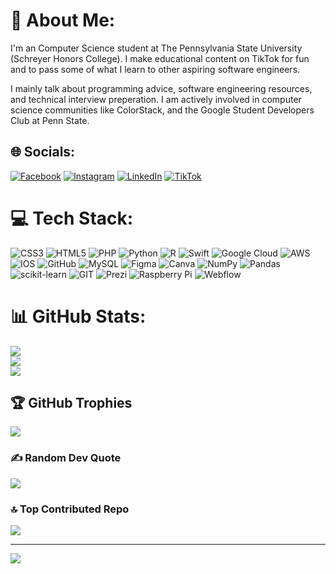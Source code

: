 # 💫 About Me:
I'm an Computer Science student at The Pennsylvania State University (Schreyer Honors College). I make educational content on TikTok for fun and to pass some of what I learn to other aspiring software engineers.

I mainly talk about programming advice, software engineering resources, and technical interview preperation. I am actively involved in computer science communities like ColorStack, and the Google Student Developers Club at Penn State.


## 🌐 Socials:
[![Facebook](https://img.shields.io/badge/Facebook-%231877F2.svg?logo=Facebook&logoColor=white)](https://facebook.com/micahyihun/) [![Instagram](https://img.shields.io/badge/Instagram-%23E4405F.svg?logo=Instagram&logoColor=white)](https://instagram.com/micah.aldrich/?hl=en) [![LinkedIn](https://img.shields.io/badge/LinkedIn-%230077B5.svg?logo=linkedin&logoColor=white)](https://linkedin.com/in/micah-aldrich) [![TikTok](https://img.shields.io/badge/TikTok-%23000000.svg?logo=TikTok&logoColor=white)](https://tiktok.com/@codewithme77?lang=en) 

# 💻 Tech Stack:
![CSS3](https://img.shields.io/badge/css3-%231572B6.svg?style=for-the-badge&logo=css3&logoColor=white) ![HTML5](https://img.shields.io/badge/html5-%23E34F26.svg?style=for-the-badge&logo=html5&logoColor=white) ![PHP](https://img.shields.io/badge/php-%23777BB4.svg?style=for-the-badge&logo=php&logoColor=white) ![Python](https://img.shields.io/badge/python-3670A0?style=for-the-badge&logo=python&logoColor=ffdd54) ![R](https://img.shields.io/badge/r-%23276DC3.svg?style=for-the-badge&logo=r&logoColor=white) ![Swift](https://img.shields.io/badge/swift-F54A2A?style=for-the-badge&logo=swift&logoColor=white) ![Google Cloud](https://img.shields.io/badge/Google%20Cloud-%234285F4.svg?style=for-the-badge&logo=google-cloud&logoColor=white) ![AWS](https://img.shields.io/badge/AWS-%23FF9900.svg?style=for-the-badge&logo=amazon-aws&logoColor=white) ![IOS](https://img.shields.io/badge/IOS-%2320232a.svg?style=for-the-badge&logo=apple&logoColor=white) ![GitHub](https://img.shields.io/badge/GitHub-%23121011.svg?style=for-the-badge&logo=github&logoColor=white) ![MySQL](https://img.shields.io/badge/mysql-%2300f.svg?style=for-the-badge&logo=mysql&logoColor=white) 	![Figma](https://img.shields.io/badge/figma-%23F24E1E.svg?style=for-the-badge&logo=figma&logoColor=white) ![Canva](https://img.shields.io/badge/Canva-%2300C4CC.svg?style=for-the-badge&logo=Canva&logoColor=white) ![NumPy](https://img.shields.io/badge/numpy-%23013243.svg?style=for-the-badge&logo=numpy&logoColor=white) ![Pandas](https://img.shields.io/badge/pandas-%23150458.svg?style=for-the-badge&logo=pandas&logoColor=white) ![scikit-learn](https://img.shields.io/badge/scikit--learn-%23F7931E.svg?style=for-the-badge&logo=scikit-learn&logoColor=white) ![GIT](https://img.shields.io/badge/Git-fc6d26?style=for-the-badge&logo=git&logoColor=white) ![Prezi](https://img.shields.io/badge/Prezi-%23000000.svg?style=for-the-badge&logo=Prezi&logoColor=white) ![Raspberry Pi](https://img.shields.io/badge/-RaspberryPi-C51A4A?style=for-the-badge&logo=Raspberry-Pi) ![Webflow](https://img.shields.io/badge/Webflow-4353FF?style=for-the-badge&logo=webflow&logoColor=white)
# 📊 GitHub Stats:
![](https://github-readme-stats.vercel.app/api?username=Micah779&theme=swift&hide_border=false&include_all_commits=false&count_private=false)<br/>
![](https://github-readme-streak-stats.herokuapp.com/?user=Micah779&theme=swift&hide_border=false)<br/>
![](https://github-readme-stats.vercel.app/api/top-langs/?username=Micah779&theme=swift&hide_border=false&include_all_commits=false&count_private=false&layout=compact)

## 🏆 GitHub Trophies
![](https://github-profile-trophy.vercel.app/?username=Micah779&theme=juicyfresh&no-frame=false&no-bg=false&margin-w=4)

### ✍️ Random Dev Quote
![](https://quotes-github-readme.vercel.app/api?type=horizontal&theme=light)

### 🔝 Top Contributed Repo
![](https://github-contributor-stats.vercel.app/api?username=Micah779&limit=5&theme=juicyfresh&combine_all_yearly_contributions=true)

---
[![](https://visitcount.itsvg.in/api?id=Micah779&icon=0&color=1)](https://visitcount.itsvg.in)

<!-- Proudly created with GPRM ( https://gprm.itsvg.in ) -->
